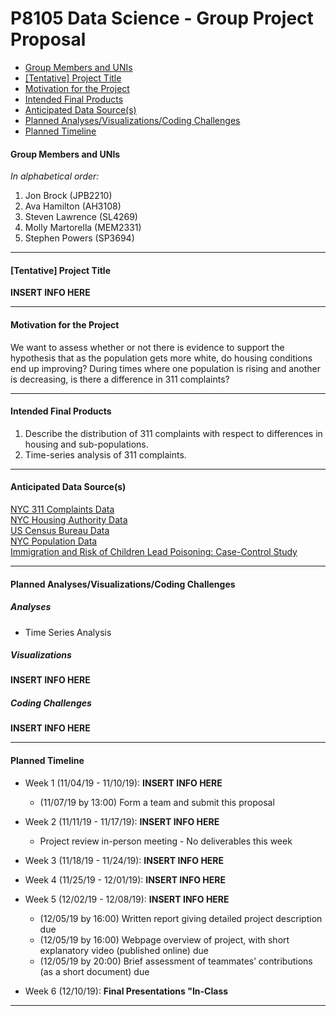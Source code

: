 P8105 Data Science - Group Project Proposal
================

  - [Group Members and UNIs](#group-members-and-unis)
  - [\[Tentative\] Project Title](#tentative-project-title)
  - [Motivation for the Project](#motivation-for-the-project)
  - [Intended Final Products](#intended-final-products)
  - [Anticipated Data Source(s)](#anticipated-data-sources)
  - [Planned Analyses/Visualizations/Coding
    Challenges](#planned-analysesvisualizationscoding-challenges)
  - [Planned Timeline](#planned-timeline)

#### Group Members and UNIs

*In alphabetical order:*

1.  Jon Brock (JPB2210)  
2.  Ava Hamilton (AH3108)  
3.  Steven Lawrence (SL4269)  
4.  Molly Martorella (MEM2331)  
5.  Stephen Powers (SP3694)

-----

#### \[Tentative\] Project Title

**INSERT INFO HERE**

-----

#### Motivation for the Project

We want to assess whether or not there is evidence to support the
hypothesis that as the population gets more white, do housing conditions
end up improving? During times where one population is rising and
another is decreasing, is there a difference in 311 complaints?

-----

#### Intended Final Products

1.  Describe the distribution of 311 complaints with respect to
    differences in housing and sub-populations.  
2.  Time-series analysis of 311 complaints.

-----

#### Anticipated Data Source(s)

[NYC 311 Complaints
Data](https://data.cityofnewyork.us/d/erm2-nwe9/visualization)  
[NYC Housing Authority
Data](https://data.cityofnewyork.us/Housing-Development/NYCHA-Development-Data-Book/evjd-dqpz)  
[US Census Bureau
Data](https://www.census.gov/data/tables/time-series/demo/housing-patterns/housing-patterns-tables.html)  
[NYC Population
Data](https://www1.nyc.gov/site/planning/planning-level/nyc-population/nyc-population.page)  
[Immigration and Risk of Children Lead Poisoning: Case-Control
Study](https://ajph.aphapublications.org/doi/full/10.2105/AJPH.2006.093229)

-----

#### Planned Analyses/Visualizations/Coding Challenges

##### *Analyses*

  - Time Series Analysis

##### *Visualizations*

**INSERT INFO HERE**

##### *Coding Challenges*

**INSERT INFO HERE**

-----

#### Planned Timeline

  - Week 1 (11/04/19 - 11/10/19): **INSERT INFO HERE**
    
      - (11/07/19 by 13:00) Form a team and submit this proposal

  - Week 2 (11/11/19 - 11/17/19): **INSERT INFO HERE**
    
      - Project review in-person meeting - No deliverables this week

  - Week 3 (11/18/19 - 11/24/19): **INSERT INFO HERE**

  - Week 4 (11/25/19 - 12/01/19): **INSERT INFO HERE**

  - Week 5 (12/02/19 - 12/08/19): **INSERT INFO HERE**
    
      - (12/05/19 by 16:00) Written report giving detailed project
        description due  
      - (12/05/19 by 16:00) Webpage overview of project, with short
        explanatory video (published online) due  
      - (12/05/19 by 20:00) Brief assessment of teammates’ contributions
        (as a short document) due

  - Week 6 (12/10/19): **Final Presentations "In-Class**

-----
